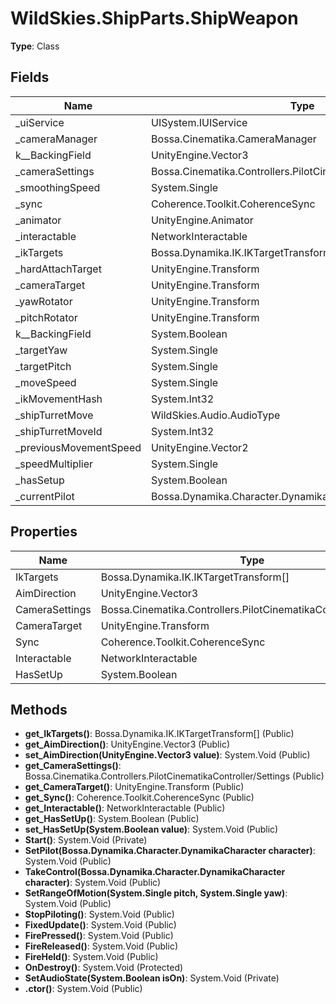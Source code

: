 ﻿# WildSkies.ShipParts.ShipWeapon

**Type**: Class

## Fields

| Name | Type | Access |
|------|------|--------|
| _uiService | UISystem.IUIService | Protected |
| _cameraManager | Bossa.Cinematika.CameraManager | Private |
| <AimDirection>k__BackingField | UnityEngine.Vector3 | Private |
| _cameraSettings | Bossa.Cinematika.Controllers.PilotCinematikaController/Settings | Private |
| _smoothingSpeed | System.Single | Protected |
| _sync | Coherence.Toolkit.CoherenceSync | Private |
| _animator | UnityEngine.Animator | Protected |
| _interactable | NetworkInteractable | Private |
| _ikTargets | Bossa.Dynamika.IK.IKTargetTransform[] | Private |
| _hardAttachTarget | UnityEngine.Transform | Private |
| _cameraTarget | UnityEngine.Transform | Private |
| _yawRotator | UnityEngine.Transform | Protected |
| _pitchRotator | UnityEngine.Transform | Protected |
| <HasSetUp>k__BackingField | System.Boolean | Private |
| _targetYaw | System.Single | Public |
| _targetPitch | System.Single | Public |
| _moveSpeed | System.Single | Public |
| _ikMovementHash | System.Int32 | Private |
| _shipTurretMove | WildSkies.Audio.AudioType | Private |
| _shipTurretMoveId | System.Int32 | Private |
| _previousMovementSpeed | UnityEngine.Vector2 | Private |
| _speedMultiplier | System.Single | Private |
| _hasSetup | System.Boolean | Private |
| _currentPilot | Bossa.Dynamika.Character.DynamikaCharacter | Private |

## Properties

| Name | Type | Access |
|------|------|--------|
| IkTargets | Bossa.Dynamika.IK.IKTargetTransform[] | Public |
| AimDirection | UnityEngine.Vector3 | Public |
| CameraSettings | Bossa.Cinematika.Controllers.PilotCinematikaController/Settings | Public |
| CameraTarget | UnityEngine.Transform | Public |
| Sync | Coherence.Toolkit.CoherenceSync | Public |
| Interactable | NetworkInteractable | Public |
| HasSetUp | System.Boolean | Public |

## Methods

- **get_IkTargets()**: Bossa.Dynamika.IK.IKTargetTransform[] (Public)
- **get_AimDirection()**: UnityEngine.Vector3 (Public)
- **set_AimDirection(UnityEngine.Vector3 value)**: System.Void (Public)
- **get_CameraSettings()**: Bossa.Cinematika.Controllers.PilotCinematikaController/Settings (Public)
- **get_CameraTarget()**: UnityEngine.Transform (Public)
- **get_Sync()**: Coherence.Toolkit.CoherenceSync (Public)
- **get_Interactable()**: NetworkInteractable (Public)
- **get_HasSetUp()**: System.Boolean (Public)
- **set_HasSetUp(System.Boolean value)**: System.Void (Public)
- **Start()**: System.Void (Private)
- **SetPilot(Bossa.Dynamika.Character.DynamikaCharacter character)**: System.Void (Public)
- **TakeControl(Bossa.Dynamika.Character.DynamikaCharacter character)**: System.Void (Public)
- **SetRangeOfMotion(System.Single pitch, System.Single yaw)**: System.Void (Public)
- **StopPiloting()**: System.Void (Public)
- **FixedUpdate()**: System.Void (Public)
- **FirePressed()**: System.Void (Public)
- **FireReleased()**: System.Void (Public)
- **FireHeld()**: System.Void (Public)
- **OnDestroy()**: System.Void (Protected)
- **SetAudioState(System.Boolean isOn)**: System.Void (Private)
- **.ctor()**: System.Void (Public)

